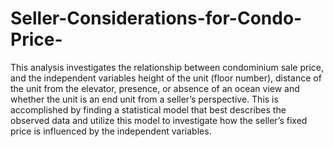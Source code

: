 # Seller-Considerations-for-Condo-Price-

This analysis investigates the relationship between condominium sale price, and the independent variables height of the unit (floor number), distance of the unit from the elevator, presence, or absence of an ocean view and whether the unit is an end unit from a seller’s perspective. This is accomplished by finding a statistical model that best describes the observed data and utilize this model to investigate how the seller’s fixed price is influenced by the independent variables.
